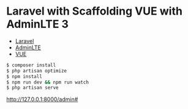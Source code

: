# Laravel with Scaffolding VUE with AdminLTE 3

- [Laravel](https://laravel.com/docs/9.x/installation)
- [AdminLTE](https://adminlte.io/)
- [VUE](https://laravel.com/docs/7.x/frontend)

```bash
$ composer install
$ php artisan optimize 
$ npm install
$ npm run dev && npm run watch
$ php artisan serve
```
http://127.0.0.1:8000/admin#
